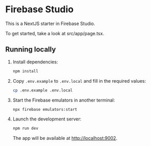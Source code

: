 # Firebase Studio

This is a NextJS starter in Firebase Studio.

To get started, take a look at src/app/page.tsx.

## Running locally

1. Install dependencies:

   ```bash
   npm install
   ```

2. Copy `.env.example` to `.env.local` and fill in the required values:

   ```bash
   cp .env.example .env.local
   ```

3. Start the Firebase emulators in another terminal:

   ```bash
   npx firebase emulators:start
   ```

4. Launch the development server:

   ```bash
   npm run dev
   ```

   The app will be available at [http://localhost:9002](http://localhost:9002/).
